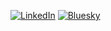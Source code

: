 [![LinkedIn](https://img.shields.io/badge/LinkedIn-0077B5?style=flat&logo=linkedin&logoColor=white)](https://www.linkedin.com/in/kutluhanmetin/)
[![Bluesky](https://img.shields.io/badge/Bluesky-1DA1F2?style=flat&logoColor=white)](https://bsky.app/profile/kutluhan)

